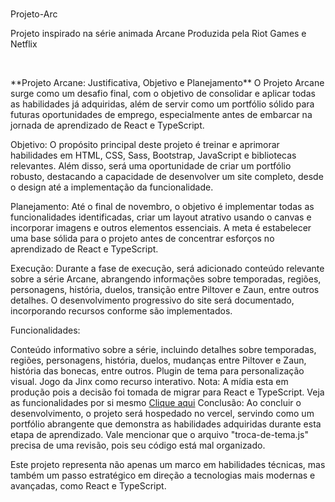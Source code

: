 # 
Projeto-Arc
<p>Projeto inspirado na série animada Arcane
Produzida pela Riot Games e Netflix
</p>
<br>
<p>
  **Projeto Arcane: Justificativa, Objetivo e Planejamento**
O Projeto Arcane surge como um desafio final, com o objetivo de consolidar e aplicar todas as habilidades já adquiridas, além de servir como um portfólio sólido para futuras oportunidades de emprego, especialmente antes de embarcar na jornada de aprendizado de React e TypeScript.

Objetivo:
O propósito principal deste projeto é treinar e aprimorar habilidades em HTML, CSS, Sass, Bootstrap, JavaScript e bibliotecas relevantes. Além disso, será uma oportunidade de criar um portfólio robusto, destacando a capacidade de desenvolver um site completo, desde o design até a implementação da funcionalidade.

Planejamento:
Até o final de novembro, o objetivo é implementar todas as funcionalidades identificadas, criar um layout atrativo usando o canvas e incorporar imagens e outros elementos essenciais. A meta é estabelecer uma base sólida para o projeto antes de concentrar esforços no aprendizado de React e TypeScript.

Execução:
Durante a fase de execução, será adicionado conteúdo relevante sobre a série Arcane, abrangendo informações sobre temporadas, regiões, personagens, história, duelos, transição entre Piltover e Zaun, entre outros detalhes. O desenvolvimento progressivo do site será documentado, incorporando recursos conforme são implementados.

Funcionalidades:

Conteúdo informativo sobre a série, incluindo detalhes sobre temporadas, regiões, personagens, história, duelos, mudanças entre Piltover e Zaun, história das bonecas, entre outros.
Plugin de tema para personalização visual.
Jogo da Jinx como recurso interativo.
Nota: A mídia esta em produção pois a decisão foi tomada de migrar para React e TypeScript.
Veja as funcionalidades por si mesmo <a href="https://projeto-arc.vercel.app/" >Clique aqui</a>
Conclusão:
Ao concluir o desenvolvimento, o projeto será hospedado no vercel, servindo como um portfólio abrangente que demonstra as habilidades adquiridas durante esta etapa de aprendizado. Vale mencionar que o arquivo "troca-de-tema.js" precisa de uma revisão, pois seu código está mal organizado.

Este projeto representa não apenas um marco em habilidades técnicas, mas também um passo estratégico em direção a tecnologias mais modernas e avançadas, como React e TypeScript.

</p>
